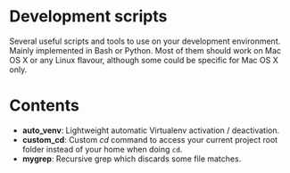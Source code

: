 Development scripts
===================

Several useful scripts and tools to use on your development environment. Mainly implemented in Bash or Python. Most of them should work on Mac OS X or any Linux flavour, although some could be specific for Mac OS X only.


# Contents

* **auto_venv**: Lightweight automatic Virtualenv activation / deactivation.
* **custom_cd**: Custom *cd* command to access your current project root folder instead of your home when doing `cd`.
* **mygrep**: Recursive grep which discards some file matches.

